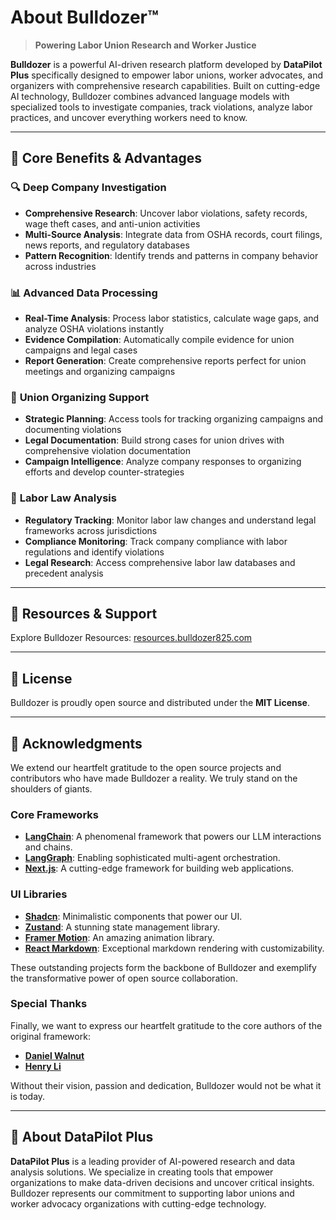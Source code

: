# About Bulldozer™

> **Powering Labor Union Research and Worker Justice**

**Bulldozer** is a powerful AI-driven research platform developed by **DataPilot Plus** specifically designed to empower labor unions, worker advocates, and organizers with comprehensive research capabilities. Built on cutting-edge AI technology, Bulldozer combines advanced language models with specialized tools to investigate companies, track violations, analyze labor practices, and uncover everything workers need to know.

---

## 🌟 Core Benefits & Advantages

### 🔍 **Deep Company Investigation**
- **Comprehensive Research**: Uncover labor violations, safety records, wage theft cases, and anti-union activities
- **Multi-Source Analysis**: Integrate data from OSHA records, court filings, news reports, and regulatory databases
- **Pattern Recognition**: Identify trends and patterns in company behavior across industries

### 📊 **Advanced Data Processing**
- **Real-Time Analysis**: Process labor statistics, calculate wage gaps, and analyze OSHA violations instantly
- **Evidence Compilation**: Automatically compile evidence for union campaigns and legal cases
- **Report Generation**: Create comprehensive reports perfect for union meetings and organizing campaigns

### 🤝 **Union Organizing Support**
- **Strategic Planning**: Access tools for tracking organizing campaigns and documenting violations
- **Legal Documentation**: Build strong cases for union drives with comprehensive violation documentation
- **Campaign Intelligence**: Analyze company responses to organizing efforts and develop counter-strategies

### 🎯 **Labor Law Analysis**
- **Regulatory Tracking**: Monitor labor law changes and understand legal frameworks across jurisdictions
- **Compliance Monitoring**: Track company compliance with labor regulations and identify violations
- **Legal Research**: Access comprehensive labor law databases and precedent analysis

---

## 🌟 Resources & Support

Explore Bulldozer Resources: [resources.bulldozer825.com](https://resources.bulldozer825.com)

---

## 📜 License

Bulldozer is proudly open source and distributed under the **MIT License**.

---

## 🙌 Acknowledgments

We extend our heartfelt gratitude to the open source projects and contributors who have made Bulldozer a reality. We truly stand on the shoulders of giants.

### Core Frameworks
- **[LangChain](https://github.com/langchain-ai/langchain)**: A phenomenal framework that powers our LLM interactions and chains.
- **[LangGraph](https://github.com/langchain-ai/langgraph)**: Enabling sophisticated multi-agent orchestration.
- **[Next.js](https://nextjs.org/)**: A cutting-edge framework for building web applications.

### UI Libraries
- **[Shadcn](https://ui.shadcn.com/)**: Minimalistic components that power our UI.
- **[Zustand](https://zustand.docs.pmnd.rs/)**: A stunning state management library.
- **[Framer Motion](https://www.framer.com/motion/)**: An amazing animation library.
- **[React Markdown](https://www.npmjs.com/package/react-markdown)**: Exceptional markdown rendering with customizability.

These outstanding projects form the backbone of Bulldozer and exemplify the transformative power of open source collaboration.

### Special Thanks
Finally, we want to express our heartfelt gratitude to the core authors of the original framework:

- **[Daniel Walnut](https://github.com/hetaoBackend/)**
- **[Henry Li](https://github.com/magiccube/)**

Without their vision, passion and dedication, Bulldozer would not be what it is today.

---

## 🏢 About DataPilot Plus

**DataPilot Plus** is a leading provider of AI-powered research and data analysis solutions. We specialize in creating tools that empower organizations to make data-driven decisions and uncover critical insights. Bulldozer represents our commitment to supporting labor unions and worker advocacy organizations with cutting-edge technology.
